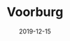 ---
date: 2019-12-15
plaats: "Voorburg"
naam: "Voorburg"
title: "Voorburg"
afbeelding: "/images/.jpg"
tags: ["verdwenenmolens"]
---